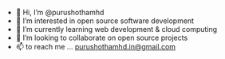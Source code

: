 - 👋 Hi, I’m @purushothamhd
- 👀 I’m interested in open source software development
- 🌱 I’m currently learning web development & cloud computing
- 💞️ I’m looking to collaborate on open source projects
- 📫 to reach me ... purushothamhd.in@gmail.com

<!---
purushothamhd/purushothamhd is a ✨ special ✨ repository because its `README.md` (this file) appears on your GitHub profile.
You can click the Preview link to take a look at your changes.
--->
